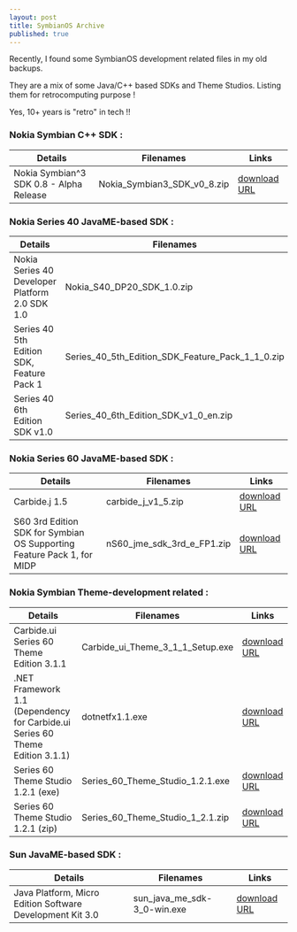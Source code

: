 ```yaml
---
layout: post
title: SymbianOS Archive
published: true
---
```


Recently, I found some SymbianOS development related files in my old backups.

They are a mix of some Java/C++ based SDKs and Theme Studios. Listing them for retrocomputing purpose !

Yes, 10+ years is "retro" in tech !!

### Nokia Symbian C++ SDK : 
| Details | Filenames | Links |
| ----------- | ----------- | ----------- |
| Nokia Symbian^3 SDK 0.8 - Alpha Release | Nokia_Symbian3_SDK_v0_8.zip | [download URL](https://www.mediafire.com/file/2ow8oqbiu7z1pgj/Nokia_Symbian3_SDK_v0_8.zip/file) |


### Nokia Series 40 JavaME-based SDK : 
| Details | Filenames | Links |
| ----------- | ----------- | ----------- |
| Nokia Series 40 Developer Platform 2.0 SDK 1.0 | Nokia_S40_DP20_SDK_1.0.zip | [download URL](https://www.mediafire.com/file/58qvsva8rx7xod7/Nokia_S40_DP20_SDK_1.0.zip/file) |
| Series 40 5th Edition SDK, Feature Pack 1 | Series_40_5th_Edition_SDK_Feature_Pack_1_1_0.zip | [download URL](https://www.mediafire.com/file/gxf9ab6v2696675/Series_40_5th_Edition_SDK_Feature_Pack_1_1_0.zip/file) |
| Series 40 6th Edition SDK v1.0 | Series_40_6th_Edition_SDK_v1_0_en.zip | [download URL](https://www.mediafire.com/file/z7djusx7dmfet1c/Series_40_6th_Edition_SDK_v1_0_en.zip/file) |


### Nokia Series 60 JavaME-based SDK :
| Details | Filenames | Links |
| ----------- | ----------- | ----------- |
| Carbide.j 1.5 | carbide_j_v1_5.zip | [download URL](https://www.mediafire.com/file/i06mu5whztdarfq/carbide_j_v1_5.zip/file) |
| S60 3rd Edition SDK for Symbian OS Supporting Feature Pack 1, for MIDP | nS60_jme_sdk_3rd_e_FP1.zip | [download URL](https://www.mediafire.com/file/j70kzoqxir4lnp6/nS60_jme_sdk_3rd_e_FP1.zip/file) |


### Nokia Symbian Theme-development related :
| Details | Filenames | Links |
| ----------- | ----------- | ----------- |
| Carbide.ui Series 60 Theme Edition 3.1.1 | Carbide_ui_Theme_3_1_1_Setup.exe | [download URL](https://www.mediafire.com/file/odgbwvow6d8jr75/Carbide_ui_Theme_3_1_1_Setup.exe/file) |
| .NET Framework 1.1 (Dependency for Carbide.ui Series 60 Theme Edition 3.1.1) | dotnetfx1.1.exe | [download URL](https://www.mediafire.com/file/4wbepadrvawly82/dotnetfx1.1.exe/file) |
| Series 60 Theme Studio 1.2.1 (exe) | Series_60_Theme_Studio_1.2.1.exe | [download URL](https://www.mediafire.com/file/6cz0e0r1gq8z0r6/Series_60_Theme_Studio_1.2.1.exe/file) |
| Series 60 Theme Studio 1.2.1 (zip) | Series_60_Theme_Studio_1_2.1.zip | [download URL](https://www.mediafire.com/file/v6kas107jv1hp5b/Series_60_Theme_Studio_1_2.1.zip/file) |


### Sun JavaME-based SDK : 
| Details | Filenames | Links |
| ----------- | ----------- | ----------- |
| Java Platform, Micro Edition Software Development Kit 3.0 | sun_java_me_sdk-3_0-win.exe | [download URL](https://www.mediafire.com/file/gwti0w4lgfb7ixh/sun_java_me_sdk-3_0-win.exe/file) |
